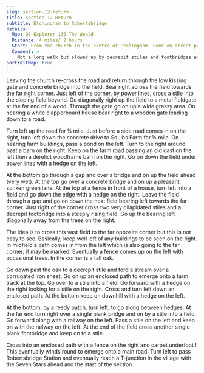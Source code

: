 ```yaml
---
slug: section-12-return
title: Section 12 Return
subtitle: Etchingham to Robertsbridge
details:
  Map: OS Explorer 136 The Weald
  Distance: 4 miles/ 2 hours
  Start: From the church in the centre of Etchingham. Some on street parking.
  Comment: >
    Not a long walk but slowed up by decrepit stiles and footbridges and possible very wet sections. Follow the instructions carefully.
portraitMap: true
---
```

Leaving the church re-cross the road and return through the low kissing gate and concrete bridge into the field. Bear right across the field towards the far right corner. Just left of the corner, by power lines, cross a stile into the sloping field beyond. Go diagonally right up the field to a metal fieldgate at the far end of a wood. Through the gate go on up a wide grassy area. On nearing a white clapperboard house bear right to a wooden gate leading down to a road.

Turn left up the road for ¼ mile. Just before a side road comes in on the right, turn left down the concrete drive to Squibs Farm for ½ mile. On nearing farm buildings, pass a pond on the left. Turn to the right around past a barn on the right. Keep on the farm road passing an old oast on the left then a derelict woodframe barn on the right. Go on down the field under power lines with a hedge on the left.

At the bottom go through a gap and over a bridge and on up the field ahead (very wet). At the top go over a concrete bridge and on up a pleasant sunken green lane. At the top at a fence in front of a house, turn left into a field and go down the edge with a hedge on the right. Leave the field through a gap and go on down the next field bearing left towards the far corner. Just right of the corner cross two very dilapidated stiles and a decrepit footbridge into a steeply rising field. Go up the bearing left diagonally away from the trees on the right.

The idea is to cross this vast field to the far opposite corner but this is not easy to see. Basically, keep well left of any buildings to be seen on the right. In midfield a path comes in from the left which is also going to the far corner; it may be marked. Eventually a fence comes up on the left with occasional trees. In the corner is a tall oak.

Go down past the oak to a decrepit stile and ford a stream over a corrugated iron sheet. Go on up an enclosed path to emerge onto a farm track at the top. Go over to a stile into a field. Go forward with a hedge on the right looking for a stile on the right. Cross and turn left down an enclosed path. At the bottom keep on downhill with a hedge on the left.

At the bottom, by a reedy patch, turn left, to go along between hedges. At the far end turn right over a single plank bridge and on by a stile into a field. Go forward along with a railway on the left. Pass a stile on the left and keep on with the railway on the left. At the end of the field cross another single plank footbridge and keep on to a stile.

Cross into an enclosed path with a fence on the right and carpet underfoot ! This eventually winds round to emerge onto a main road. Turn left to pass Robertsbridge Station and eventually reach a T-junction in the village with the Seven Stars ahead and the start of the section.

